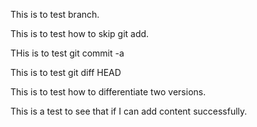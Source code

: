 
This is to test branch.

This is to test how to skip git add.

THis is to test git commit -a

This is to test git diff HEAD

This is to test how to differentiate two versions.


This is a test to see that if I can add content successfully.
